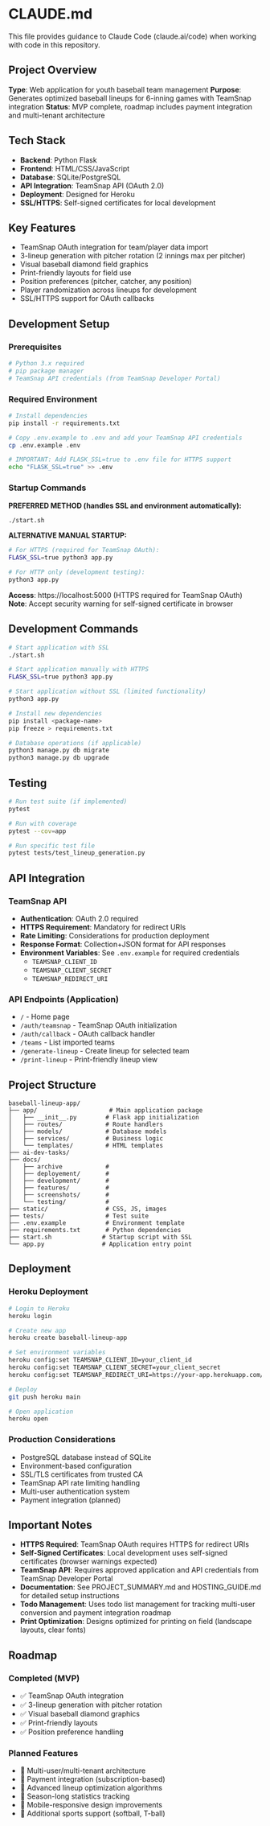 # CLAUDE.md

This file provides guidance to Claude Code (claude.ai/code) when working with code in this repository.

## Project Overview

**Type**: Web application for youth baseball team management
**Purpose**: Generates optimized baseball lineups for 6-inning games with TeamSnap integration
**Status**: MVP complete, roadmap includes payment integration and multi-tenant architecture

## Tech Stack

- **Backend**: Python Flask
- **Frontend**: HTML/CSS/JavaScript
- **Database**: SQLite/PostgreSQL
- **API Integration**: TeamSnap API (OAuth 2.0)
- **Deployment**: Designed for Heroku
- **SSL/HTTPS**: Self-signed certificates for local development

## Key Features

- TeamSnap OAuth integration for team/player data import
- 3-lineup generation with pitcher rotation (2 innings max per pitcher)
- Visual baseball diamond field graphics
- Print-friendly layouts for field use
- Position preferences (pitcher, catcher, any position)
- Player randomization across lineups for development
- SSL/HTTPS support for OAuth callbacks

## Development Setup

### Prerequisites
```bash
# Python 3.x required
# pip package manager
# TeamSnap API credentials (from TeamSnap Developer Portal)
```

### Required Environment
```bash
# Install dependencies
pip install -r requirements.txt

# Copy .env.example to .env and add your TeamSnap API credentials
cp .env.example .env

# IMPORTANT: Add FLASK_SSL=true to .env file for HTTPS support
echo "FLASK_SSL=true" >> .env
```

### Startup Commands

**PREFERRED METHOD (handles SSL and environment automatically):**
```bash
./start.sh
```

**ALTERNATIVE MANUAL STARTUP:**
```bash
# For HTTPS (required for TeamSnap OAuth):
FLASK_SSL=true python3 app.py

# For HTTP only (development testing):
python3 app.py
```

**Access**: https://localhost:5000 (HTTPS required for TeamSnap OAuth)
**Note**: Accept security warning for self-signed certificate in browser

## Development Commands

```bash
# Start application with SSL
./start.sh

# Start application manually with HTTPS
FLASK_SSL=true python3 app.py

# Start application without SSL (limited functionality)
python3 app.py

# Install new dependencies
pip install <package-name>
pip freeze > requirements.txt

# Database operations (if applicable)
python3 manage.py db migrate
python3 manage.py db upgrade
```

## Testing

```bash
# Run test suite (if implemented)
pytest

# Run with coverage
pytest --cov=app

# Run specific test file
pytest tests/test_lineup_generation.py
```

## API Integration

### TeamSnap API
- **Authentication**: OAuth 2.0 required
- **HTTPS Requirement**: Mandatory for redirect URIs
- **Rate Limiting**: Considerations for production deployment
- **Response Format**: Collection+JSON format for API responses
- **Environment Variables**: See `.env.example` for required credentials
  - `TEAMSNAP_CLIENT_ID`
  - `TEAMSNAP_CLIENT_SECRET`
  - `TEAMSNAP_REDIRECT_URI`

### API Endpoints (Application)
- `/` - Home page
- `/auth/teamsnap` - TeamSnap OAuth initialization
- `/auth/callback` - OAuth callback handler
- `/teams` - List imported teams
- `/generate-lineup` - Create lineup for selected team
- `/print-lineup` - Print-friendly lineup view

## Project Structure

```
baseball-lineup-app/
├── app/                    # Main application package
│   ├── __init__.py        # Flask app initialization
│   ├── routes/            # Route handlers
│   ├── models/            # Database models
│   ├── services/          # Business logic
│   └── templates/         # HTML templates
├── ai-dev-tasks/
├── docs/
│   ├── archive            # 
│   ├── deployement/       #
│   ├── development/       #
│   ├── features/          # 
│   ├── screenshots/       #  
│   └── testing/           # 
├── static/                # CSS, JS, images
├── tests/                 # Test suite
├── .env.example           # Environment template
├── requirements.txt       # Python dependencies
├── start.sh              # Startup script with SSL
└── app.py                # Application entry point
```

## Deployment

### Heroku Deployment
```bash
# Login to Heroku
heroku login

# Create new app
heroku create baseball-lineup-app

# Set environment variables
heroku config:set TEAMSNAP_CLIENT_ID=your_client_id
heroku config:set TEAMSNAP_CLIENT_SECRET=your_client_secret
heroku config:set TEAMSNAP_REDIRECT_URI=https://your-app.herokuapp.com/auth/callback

# Deploy
git push heroku main

# Open application
heroku open
```

### Production Considerations
- PostgreSQL database instead of SQLite
- Environment-based configuration
- SSL/TLS certificates from trusted CA
- TeamSnap API rate limiting handling
- Multi-user authentication system
- Payment integration (planned)

## Important Notes

- **HTTPS Required**: TeamSnap OAuth requires HTTPS for redirect URIs
- **Self-Signed Certificates**: Local development uses self-signed certificates (browser warnings expected)
- **TeamSnap API**: Requires approved application and API credentials from TeamSnap Developer Portal
- **Documentation**: See PROJECT_SUMMARY.md and HOSTING_GUIDE.md for detailed setup instructions
- **Todo Management**: Uses todo list management for tracking multi-user conversion and payment integration roadmap
- **Print Optimization**: Designs optimized for printing on field (landscape layouts, clear fonts)

## Roadmap

### Completed (MVP)
- ✅ TeamSnap OAuth integration
- ✅ 3-lineup generation with pitcher rotation
- ✅ Visual baseball diamond graphics
- ✅ Print-friendly layouts
- ✅ Position preference handling

### Planned Features
- 🔲 Multi-user/multi-tenant architecture
- 🔲 Payment integration (subscription-based)
- 🔲 Advanced lineup optimization algorithms
- 🔲 Season-long statistics tracking
- 🔲 Mobile-responsive design improvements
- 🔲 Additional sports support (softball, T-ball)
